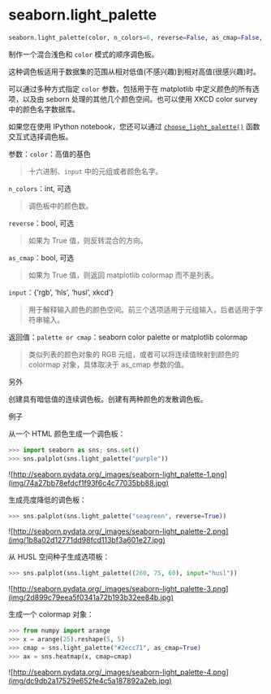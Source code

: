 # seaborn.light_palette

```py
seaborn.light_palette(color, n_colors=6, reverse=False, as_cmap=False, input='rgb')
```

制作一个混合浅色和 `color` 模式的顺序调色板。

这种调色板适用于数据集的范围从相对低值(不感兴趣)到相对高值(很感兴趣)时。

可以通过多种方式指定 `color` 参数，包括用于在 matplotlib 中定义颜色的所有选项，以及由 seborn 处理的其他几个颜色空间。也可以使用 XKCD color survey 中的颜色名字数据库。

如果您在使用 IPython notebook，您还可以通过 [`choose_light_palette()`](seaborn.choose_light_palette.html#seaborn.choose_light_palette "seaborn.choose_light_palette") 函数交互式选择调色板。

参数：`color`：高值的基色

> 十六进制、`input` 中的元组或者颜色名字。

`n_colors`：int, 可选

> 调色板中的颜色数。

`reverse`：bool, 可选

> 如果为 True 值，则反转混合的方向。

`as_cmap`：bool, 可选

> 如果为 True 值，则返回 matplotlib colormap 而不是列表。

`input`：{‘rgb’, ‘hls’, ‘husl’, xkcd’}

> 用于解释输入颜色的颜色空间。前三个选项适用于元组输入，后者适用于字符串输入。

返回值：`palette or cmap`：seaborn color palette or matplotlib colormap

> 类似列表的颜色对象的 RGB 元组，或者可以将连续值映射到颜色的 colormap 对象，具体取决于 as_cmap 参数的值。



另外

创建具有暗低值的连续调色板。创建有两种颜色的发散调色板。

例子

从一个 HTML 颜色生成一个调色板：

```py
>>> import seaborn as sns; sns.set()
>>> sns.palplot(sns.light_palette("purple"))

```

![http://seaborn.pydata.org/_images/seaborn-light_palette-1.png](img/74a27bb78efdcf1f93f6c4c77035bb88.jpg)

生成亮度降低的调色板：

```py
>>> sns.palplot(sns.light_palette("seagreen", reverse=True))

```

![http://seaborn.pydata.org/_images/seaborn-light_palette-2.png](img/1b8a02d12771dd98fcd113bf3a601e27.jpg)

从 HUSL 空间种子生成选项板：

```py
>>> sns.palplot(sns.light_palette((260, 75, 60), input="husl"))

```

![http://seaborn.pydata.org/_images/seaborn-light_palette-3.png](img/2d899c79eea5f0341a72b193b32ee84b.jpg)

生成一个 colormap 对象：

```py
>>> from numpy import arange
>>> x = arange(25).reshape(5, 5)
>>> cmap = sns.light_palette("#2ecc71", as_cmap=True)
>>> ax = sns.heatmap(x, cmap=cmap)

```

![http://seaborn.pydata.org/_images/seaborn-light_palette-4.png](img/dc9db2a17529e652fe4c5a187892a2eb.jpg)